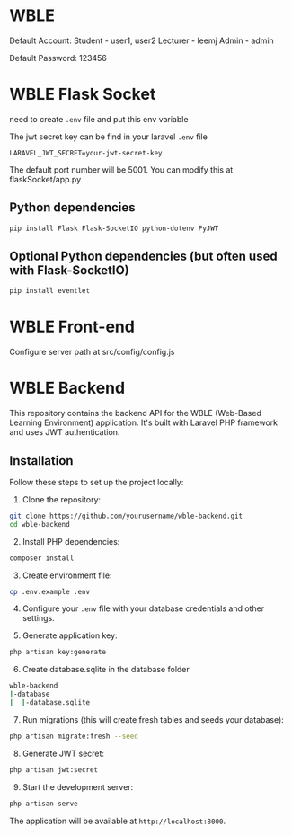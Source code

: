# WBLE 
Default Account:
Student - user1, user2
Lecturer - leemj
Admin - admin

Default Password: 123456

# WBLE Flask Socket
need to create ```.env``` file and put this env variable

The jwt secret key can be find in your laravel ```.env``` file

```LARAVEL_JWT_SECRET=your-jwt-secret-key```

The default port number will be 5001. You can modify this at flaskSocket/app.py

## Python dependencies
```bash
pip install Flask Flask-SocketIO python-dotenv PyJWT
```

## Optional Python dependencies (but often used with Flask-SocketIO)
```bash
pip install eventlet
```


# WBLE Front-end
Configure server path at src/config/config.js

# WBLE Backend

This repository contains the backend API for the WBLE (Web-Based Learning Environment) application. It's built with Laravel PHP framework and uses JWT authentication.

## Installation

Follow these steps to set up the project locally:

1. Clone the repository:
```bash
git clone https://github.com/yourusername/wble-backend.git
cd wble-backend
```

2. Install PHP dependencies:
```bash
composer install
```

3. Create environment file:
```bash
cp .env.example .env
```

4. Configure your `.env` file with your database credentials and other settings.

5. Generate application key:
```bash
php artisan key:generate
```

6. Create database.sqlite in the database folder
```bash
wble-backend
|-database
|  |-database.sqlite
```

7. Run migrations (this will create fresh tables and seeds your database):
```bash
php artisan migrate:fresh --seed
```

8. Generate JWT secret:
```bash
php artisan jwt:secret
```

9. Start the development server:
```bash
php artisan serve
```

The application will be available at `http://localhost:8000`.
